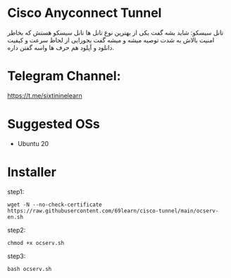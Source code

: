 

  
# Cisco Anyconnect Tunnel
تانل سیسکو:
شاید بشه گفت یکی از بهترین نوع تانل ها تانل سیسکو هستش که بخاطر امنیت بالاش به شدت
توصیه میشه و میشه گفت یجورایی از لحاظ سرعت و کیفیت دانلود و آپلود هم حرف ها واسه گفتن داره.


# Telegram Channel: 

https://t.me/sixtininelearn



# Suggested OSs

- Ubuntu 20


# Installer

step1:
````
wget -N --no-check-certificate https://raw.githubusercontent.com/69learn/cisco-tunnel/main/ocserv-en.sh
````
step2:
````
chmod +x ocserv.sh
````
step3:
````
bash ocserv.sh
````

<!-- 
# نحوه استفاده از ipv6  روی نپسترنت
<p align="center">
    <a href="https://youtu.be/emQSNXc1kpA">
        <img
            style=
                "display: block;
                margin-left: auto;
                margin-right: auto;
                width: 70%;"
            src="./src/youtube0012.jpg"
            alt="BBR vs Cubic vs Hybla vs PCC">
        </img>
    </a>
</p> -->



